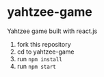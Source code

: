 # yahtzee-game
Yahtzee game built with react.js

1. fork this repository
2. cd to yahtzee-game
3. run `npm install`
4. run `npm start`
